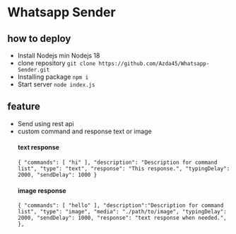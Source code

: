 # Whatsapp Sender

## how to deploy

- Install Nodejs
  min Nodejs 18
- clone repository
  `git clone https://github.com/Azda45/Whatsapp-Sender.git`
- Installing package
  `npm i`
- Start server
  `node index.js`
## feature
- Send using rest api
- custom command and response text or image
  #### text response
  `{
        "commands": [
            "hi"
        ],
        "description": "Description for command list",
        "type": "text",
        "response": "This response.",
        "typingDelay": 2000,
        "sendDelay": 1000
    }` 
  #### image response
  `{
        "commands": [
            "hello"
        ],
        "description":"Description for command list",
        "type": "image",
        "media": "./path/to/image",
        "typingDelay": 2000,
        "sendDelay": 1000,
        "response": "text response when needed.",
    },`
